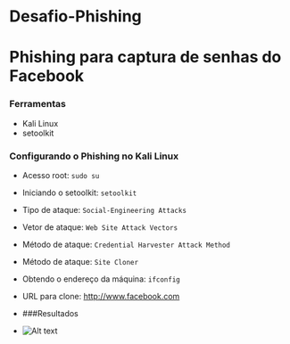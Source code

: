 # Desafio-Phishing
# Phishing para captura de senhas do Facebook

### Ferramentas

- Kali Linux
- setoolkit

### Configurando o Phishing no Kali Linux

- Acesso root: ``` sudo su ```
- Iniciando o setoolkit: ``` setoolkit ```
- Tipo de ataque: ``` Social-Engineering Attacks ```
- Vetor de ataque: ``` Web Site Attack Vectors ```
- Método de ataque: ```Credential Harvester Attack Method ```
- Método de ataque: ``` Site Cloner ```
- Obtendo o endereço da máquina: ``` ifconfig ```
- URL para clone: http://www.facebook.com

- ###Resultados
- ![Alt text](https://1drv.ms/i/c/787386ea5b197ad6/EY2gcBLTlSBBiN1BJ7AvRvoBLE3vgc0EMRXVewxg6Eo9tg?e=l0KVmj)

